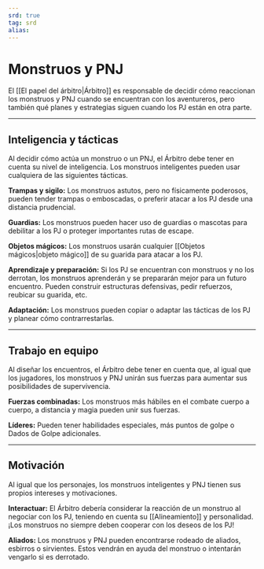 ```yaml
---
srd: true
tag: srd
alias: 
---
```

# Monstruos y PNJ

El [[El papel del árbitro|Árbitro]] es responsable de decidir cómo reaccionan los monstruos y PNJ cuando se encuentran con los aventureros, pero también qué planes y estrategias siguen cuando los PJ están en otra parte.

---
## Inteligencia y tácticas

Al decidir cómo actúa un monstruo o un PNJ, el Árbitro debe tener en cuenta su nivel de inteligencia. Los monstruos inteligentes pueden usar cualquiera de las siguientes tácticas.

**Trampas y sigilo:** Los monstruos astutos, pero no físicamente poderosos, pueden tender trampas o emboscadas, o preferir atacar a los PJ desde una distancia prudencial.

**Guardias:** Los monstruos pueden hacer uso de guardias o mascotas para debilitar a los PJ o proteger importantes rutas de escape.

**Objetos mágicos:** Los monstruos usarán cualquier [[Objetos mágicos|objeto mágico]] de su guarida para atacar a los PJ.

**Aprendizaje y preparación:** Si los PJ se encuentran con monstruos y no los derrotan, los monstruos aprenderán y se prepararán mejor para un futuro encuentro. Pueden construir estructuras defensivas, pedir refuerzos, reubicar su guarida, etc.

**Adaptación:** Los monstruos pueden copiar o adaptar las tácticas de los PJ y planear cómo contrarrestarlas.

---
## Trabajo en equipo

Al diseñar los encuentros, el Árbitro debe tener en cuenta que, al igual que los jugadores, los monstruos y PNJ unirán sus fuerzas para aumentar sus posibilidades de supervivencia.

**Fuerzas combinadas:** Los monstruos más hábiles en el combate cuerpo a cuerpo, a distancia y magia pueden unir sus fuerzas.

**Líderes:** Pueden tener habilidades especiales, más puntos de golpe o Dados de Golpe adicionales.

---
## Motivación

Al igual que los personajes, los monstruos inteligentes y PNJ tienen sus propios intereses y motivaciones.

**Interactuar:** El Árbitro debería considerar la reacción de un monstruo al negociar con los PJ, teniendo en cuenta su [[Alineamiento]] y personalidad. ¡Los monstruos no siempre deben cooperar con los deseos de los PJ!

**Aliados:** Los monstruos y PNJ pueden encontrarse rodeado de aliados, esbirros o sirvientes. Estos vendrán en ayuda del monstruo o intentarán vengarlo si es derrotado.